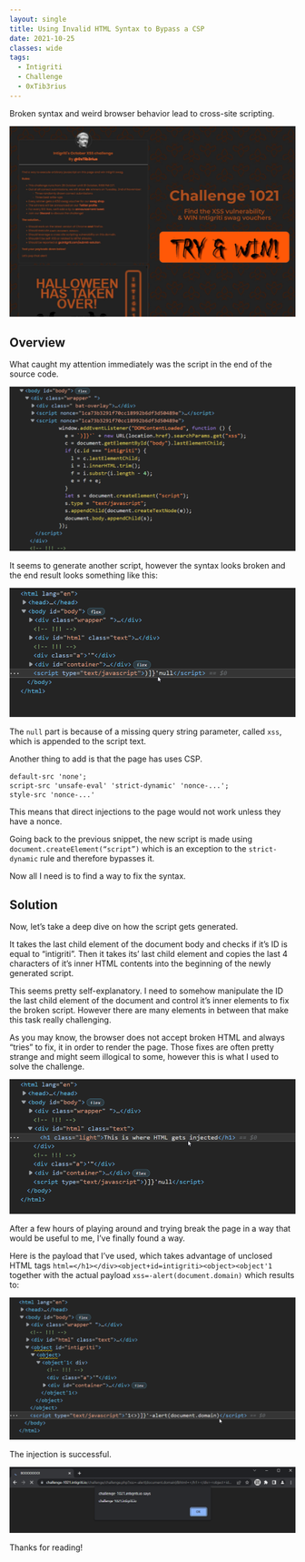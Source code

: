```yaml
---
layout: single
title: Using Invalid HTML Syntax to Bypass a CSP
date: 2021-10-25
classes: wide
tags:
  - Intigriti
  - Challenge
  - 0xTib3rius
---
```


Broken syntax and weird browser behavior lead to cross-site scripting.

![share](/assets/images/intigriti/2021/10/share.jpg)

## Overview

What caught my attention immediately was the script in the end of the source code. 

![vulnerable code](/assets/images/intigriti/2021/10/vulnerable-code.png)

It seems to generate another script, however the syntax looks broken and the end result looks something like this:

![broken script](/assets/images/intigriti/2021/10/broken-script.png)

The `null` part is because of a missing query string parameter, called `xss`, which is appended to the script text.

Another thing to add is that the page has uses CSP.

```
default-src 'none';
script-src 'unsafe-eval' 'strict-dynamic' 'nonce-...';
style-src 'nonce-...'
```

This means that direct injections to the page would not work unless they have a nonce.

Going back to the previous snippet, the new script is made using `document.createElement(“script”)` which is an exception to the `strict-dynamic` rule and therefore bypasses it.

Now all I need is to find a way to fix the syntax.

## Solution

Now, let’s take a deep dive on how the script gets generated.

It takes the last child element of the document body and checks if it’s ID is equal to “intigriti”. Then it takes its’ last child element and copies the last 4 characters of it’s inner HTML contents into the beginning of the newly generated script.

This seems pretty self-explanatory. I need to somehow manipulate the ID the last child element of the document and control it’s inner elements to fix the broken script. However there are many elements in between that make this task really challenging.

As you may know, the browser does not accept broken HTML and always “tries” to fix, it in order to render the page. Those fixes are often pretty strange and might seem illogical to some, however this is what I used to solve the challenge.

![example injection](/assets/images/intigriti/2021/10/example-injection.png)

After a few hours of playing around and trying break the page in a way that would be useful to me, I’ve finally found a way.

Here is the payload that I’ve used, which takes advantage of unclosed HTML tags `html=</h1></div><object+id=intigriti><object><object'1` together with the actual payload `xss=-alert(document.domain)` which results to:

![malicious injection](/assets/images/intigriti/2021/10/malicious-injection.png)

The injection is successful.

![alert](/assets/images/intigriti/2021/10/alert.png)

Thanks for reading!
